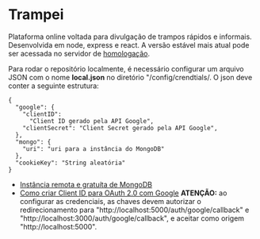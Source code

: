 # Trampei

Plataforma online voltada para divulgação de trampos rápidos e informais. Desenvolvida em node, express e react. A versão estável mais atual pode ser acessada no servidor de [homologação](http://trampei.herokuapp.com).

Para rodar o repositório localmente, é necessário
 configurar um arquivo JSON com o nome **local.json** no diretório "/config/crendtials/. O json deve conter a seguinte estrutura:

    {
      "google": {
        "clientID":
          "Client ID gerado pela API Google",
        "clientSecret": "Client Secret gerado pela API Google",
      },
      "mongo": {
        "uri": "uri para a instância do MongoDB"
      },
      "cookieKey": "String aleatória"
    }

* [Instância remota e gratuíta de MongoDB](https://mlab.com)
* [Como criar Client ID para OAuth 2.0 com Google](https://developers.google.com/identity/protocols/OAuth2)
**ATENÇÃO:** ao configurar as credenciais, as chaves devem autorizar o redirecionamento para "http://localhost:5000/auth/google/callback" e "http://localhost:3000/auth/google/callback", e aceitar como origem "http://localhost:5000".
